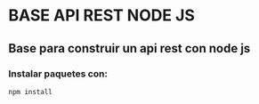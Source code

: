 # BASE API REST NODE JS
## Base para construir un api rest con node js

### Instalar paquetes con:


```
npm install
```